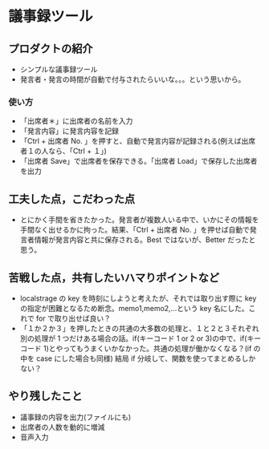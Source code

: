 # 議事録ツール

## プロダクトの紹介

-  シンプルな議事録ツール
-  発言者・発言の時間が自動で付与されたらいいな。。。という思いから。

### 使い方

-  「出席者＊」に出席者の名前を入力
-  「発言内容」に発言内容を記録
-  「Ctrl + 出席者 No. 」を押すと、自動で発言内容が記録される(例えば出席者１の人なら、「Ctrl + １」)
-  「出席者 Save」で出席者を保存できる。「出席者 Load」で保存した出席者を出力

## 工夫した点，こだわった点

-  とにかく手間を省きたかった。発言者が複数人いる中で、いかにその情報を手間なく出せるかに拘った。結果、「Ctrl + 出席者 No. 」を押せば自動で発言者情報が発言内容と共に保存される。Best ではないが、Better だったと思う。

## 苦戦した点，共有したいハマりポイントなど

-  localstrage の key を時刻にしようと考えたが、それでは取り出す際に key の指定が困難となるため断念。memo1,memo2,...という key 名にした。これで for で取り出せば良い？
-  「１か２か３」を押したときの共通の大多数の処理と、１と２と３それぞれ別の処理が 1 つだけある場合の話。if(キーコード 1 or 2 or 3)の中で、if(キーコード 1)とやってもうまくいかなかった。共通の処理が働かなくなる？(if の中を case にした場合も同様) 結局 if 分岐して、関数を使ってまとめるしかない？

## やり残したこと

-  議事録の内容を出力(ファイルにも)
-  出席者の人数を動的に増減
-  音声入力
